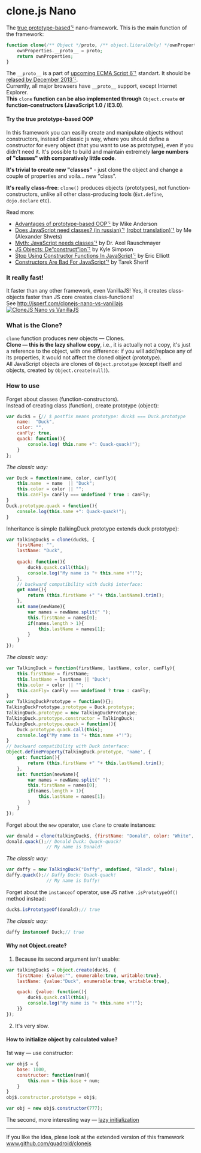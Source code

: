clone.js Nano
=====

The [true prototype-based⠙](http://en.wikipedia.org/wiki/Prototype-based_programming) nano-framework.
This is the main function of the framework:
```php
function clone(/** Object */proto, /** object.literalOnly! */ownProperties){
    ownProperties.__proto__ = proto;
    return ownProperties;
}
```
The `__proto__` is a part of [upcoming ECMA Script 6⠙](http://people.mozilla.org/~jorendorff/es6-draft.html#sec-B.2.2.1) standart. It should be [relased by December 2013⠙](http://ecma-international.org/memento/TC39-M.htm).  
Currently, all major browsers have `__proto__` support, except Internet Explorer.  
**This** `clone` **function can be also implemented through** `Object.create` **or function-constructors (JavaScript 1.0 / IE3.0)**.  

#### Try the true prototype-based OOP

In this framework you can easilly create and manipulate objects without constructors, instead of classic js way,
where you should define a constructor for every object (that you want to use as prototype), even if you didn't need it.
It's possible to build and maintain extremely **large numbers of "classes" with comparatively little code**.

**It's trivial to create new "classes"** - just clone the object and change a couple of properties and voila... new "class".

**It's really class-free**: `clone()` produces objects (prototypes), not function-constructors, unlike all other class-producing tools (`Ext.define`, `dojo.declare` etc).

Read more:

- [Advantages of prototype-based OOP⠙](http://programmers.stackexchange.com/questions/110936/what-are-the-advantages-of-prototype-based-oop-over-class-based-oop#answers-header)
by Mike Anderson
- [Does JavaScript need classes? (in russian)⠙](http://habrahabr.ru/post/175029/) [(robot translation)⠙](http://translate.google.com/translate?hl=&sl=ru&tl=en&u=http%3A%2F%2Fhabrahabr.ru%2Fpost%2F175029%2F)
by Me (Alexander Shvets)
- [Myth: JavaScript needs classes⠙](http://www.2ality.com/2011/11/javascript-classes.html)
by Dr. Axel Rauschmayer
- [JS Objects: De”construct”ion⠙](http://davidwalsh.name/javascript-objects-deconstruction)
by Kyle Simpson
- [Stop Using Constructor Functions In JavaScript⠙](http://ericleads.com/2012/09/stop-using-constructor-functions-in-javascript/)
by Eric Elliott
- [Constructors Are Bad For JavaScript⠙](http://tareksherif.ca/blog/2013/08/constructors-are-bad-for-javascript/)
by Tarek Sherif

### It really fast!

It faster than any other framework, even VanillaJS! Yes, it creates class-objects faster than JS core creates class-functions!  
See http://jsperf.com/clonejs-nano-vs-vanillajs
[![CloneJS Nano vs VanillaJS](http://habrastorage.org/storage2/a87/6e3/31d/a876e331d1f3caaa2d4002b958456d3a.png)](http://jsperf.com/clonejs-nano-vs-vanillajs)

### What is the Clone?

`clone` function produces new objects — Clones.  
**Clone — this is the lazy shallow copy**, i.e., it is actually not a copy, it's just a reference to the object,
with one difference: if you will add/replace any of its properties, it would not affect the cloned object (prototype).  
All JavaScript objects are clones of `Object.prototype` (except itself and objects, created by `Object.create(null)`). 

### How to use

Forget about classes (function-constructors).    
Instead of creating class (function), create prototype (object):
```javascript
var duck$ = {// $ postfix means prototype: duck$ === Duck.prototype
    name:  "Duck",
    color: "",
    canFly: true,
    quack: function(){
        console.log( this.name +": Quack-quack!");
    }
};
```
*The classic way:*
```javascript
var Duck = function(name, color, canFly){
    this.name  = name  || "Duck";
    this.color = color || "";
    this.canFly= canFly === undefined ? true : canFly;  
}
Duck.prototype.quack = function(){
    console.log(this.name +": Quack-quack!");
}
```
Inheritance is simple (talkingDuck prototype extends duck prototype):
```javascript
var talkingDuck$ = clone(duck$, {
    firstName: "",
    lastName: "Duck",
    
    quack: function(){
        duck$.quack.call(this);
        console.log("My name is "+ this.name +"!");
    },
    // backward compatibility with duck$ interface:
    get name(){
        return (this.firstName +" "+ this.lastName).trim();
    },
    set name(newName){
        var names = newName.split(" ");
        this.firstName = names[0];
        if(names.length > 1){
            this.lastName = names[1];
        }
    }    
});
```
*The classic way:*
```javascript
var TalkingDuck = function(firstName, lastName, color, canFly){
    this.firstName = firstName;
    this.lastName = lastName || "Duck";
    this.color = color || "";
    this.canFly= canFly === undefined ? true : canFly;
}
var TalkingDuckPrototype = function(){};
TalkingDuckPrototype.prototype = Duck.prototype;
TalkingDuck.prototype = new TalkingDuckPrototype;
TalkingDuck.prototype.constructor = TalkingDuck;
TalkingDuck.prototype.quack = function(){
    Duck.prototype.quack.call(this);
    console.log("My name is "+ this.name +"!");
}
// backward compatibility with Duck interface:
Object.defineProperty(TalkingDuck.prototype, 'name', {
    get: function(){
        return (this.firstName +" "+ this.lastName).trim();
    },
    set: function(newName){
        var names = newName.split(" ");
        this.firstName = names[0];
        if(names.length > 1){
            this.lastName = names[1];
        }
    }
});
```
Forget about the `new` operator, use `clone` to create instances:
```javascript
var donald = clone(talkingDuck$, {firstName: "Donald", color: "White", canFly: false});
donald.quack();// Donald Duck: Quack-quack! 
               // My name is Donald!
```
*The classic way:*
```javascript
var daffy = new TalkingDuck("Daffy", undefined, "Black", false);
daffy.quack();// Daffy Duck: Quack-quack! 
               // My name is Daffy!
```
Forget about the `instanceof` operator, use JS native `.isPrototypeOf()` method instead:
```javascript
duck$.isPrototypeOf(donald);// true
```
*The classic way:*
```javascript
daffy instanceof Duck;// true
```

#### Why not Object.create?
1) Because its second argument isn't usable:
```javascript
var talkingDuck$ = Object.create(duck$, {
    firstName: {value:"", enumerable:true, writable:true},
    lastName: {value:"Duck", enumerable:true, writable:true},

    quack: {value: function(){
        duck$.quack.call(this);
        console.log("My name is "+ this.name +"!");
    }}
});
```
2) It's very slow.

#### How to initialize object by calculated value?  
1st way — use constructor:
```javascript
var obj$ = {
    base: 1000,
    constructor: function(num){
        this.num = this.base + num;
    }
}
obj$.constructor.prototype = obj$;

var obj = new obj$.constructor(777);
```
The second, more interesting way — [lazy initialization](//github.com/quadroid/clonejs#lazy-initialization)

----
If you like the idea, plese look at the extended version of this framework www.github.com/quadroid/clonejs
